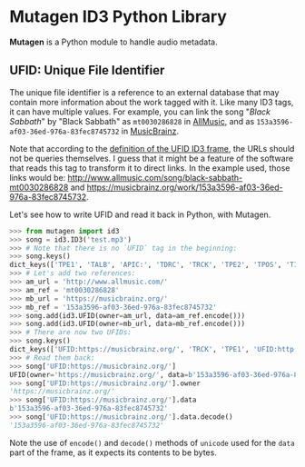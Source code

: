 <!-- -
Title: Mutagen ID3 Python Library
Description: Notes and links on using Mutagen for accessing ID3 tags in Python
First Published: 2015-12-12
- -->

Mutagen ID3 Python Library
==========================

**Mutagen** is a Python module to handle audio metadata.

UFID: Unique File Identifier
----------------------------

The unique file identifier is a reference to an external database that may 
contain more information about the work tagged with it. Like many ID3 tags, it 
can have multiple values. For example, you can link the song "*Black Sabbath*" 
by "Black Sabbath" as `mt0030286828` in [AllMusic][], and as 
`153a3596-af03-36ed-976a-83fec8745732` in [MusicBrainz][]. 

  [AllMusic]: http://www.allmusic.com/ "AllMusic"
  [MusicBrainz]: https://musicbrainz.org/ "MusicBrainz"

Note that according to the [definition of the UFID ID3 frame][UFID], the URLs 
should not be queries themselves. I guess that it might be a feature of the
software that reads this tag to transform it to direct links. In the example
used, those links would be: 
<http://www.allmusic.com/song/black-sabbath-mt0030286828> and 
<https://musicbrainz.org/work/153a3596-af03-36ed-976a-83fec8745732>.

  [UFID]: http://id3.org/id3v2.4.0-frames

Let's see how to write UFID and read it back in Python, with Mutagen.

```python
>>> from mutagen import id3
>>> song = id3.ID3('test.mp3')
>>> # Note that there is no `UFID` tag in the beginning:
>>> song.keys()
dict_keys(['TPE1', 'TALB', 'APIC:', 'TDRC', 'TRCK', 'TPE2', 'TPOS', 'TIT2'])
>>> # Let's add two references:
>>> am_url = 'http://www.allmusic.com/'
>>> am_ref = 'mt0030286828'
>>> mb_url = 'https://musicbrainz.org/'
>>> mb_ref = '153a3596-af03-36ed-976a-83fec8745732'
>>> song.add(id3.UFID(owner=am_url, data=am_ref.encode()))
>>> song.add(id3.UFID(owner=mb_url, data=mb_ref.encode()))
>>> # There are now two UFIDs:
>>> song.keys()
dict_keys(['UFID:https://musicbrainz.org/', 'TRCK', 'TPE1', 'UFID:http://www.allmusic.com/', 'TPE2', 'TALB', 'TIT2', 'APIC:', 'TPOS', 'TDRC'])
>>> # Read them back:
>>> song['UFID:https://musicbrainz.org/']
UFID(owner='https://musicbrainz.org/', data=b'153a3596-af03-36ed-976a-83fec8745732')
>>> song['UFID:https://musicbrainz.org/'].owner
'https://musicbrainz.org/'
>>> song['UFID:https://musicbrainz.org/'].data
b'153a3596-af03-36ed-976a-83fec8745732'
>>> song['UFID:https://musicbrainz.org/'].data.decode()
'153a3596-af03-36ed-976a-83fec8745732'
```

Note the use of `encode()` and `decode()` methods of `unicode` used for the 
`data` part of the frame, as it expects its contents to be bytes.
